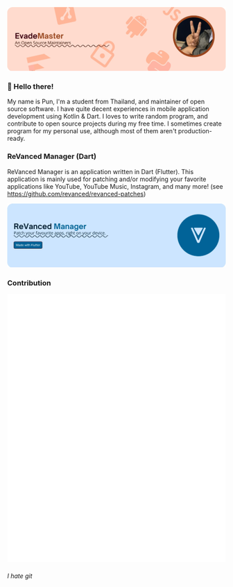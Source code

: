 <picture>
  <source media="(prefers-color-scheme: dark)" srcset="assets\Personal\default-light.webp">
  <img alt="Personal" src="assets\Personal\default-light.webp">
</picture>

### 👋 Hello there!

My name is Pun, I'm a student from Thailand, and maintainer of open source software. I have quite decent experiences in mobile application development using Kotlin & Dart. I loves to write random program, and contribute to open source projects during my free time. I sometimes create program for my personal use, although most of them aren't production-ready.

### ReVanced Manager (Dart)
ReVanced Manager is an application written in Dart (Flutter). This application is mainly used for patching and/or modifying your favorite applications like YouTube, YouTube Music, Instagram, and many more! (see https://github.com/revanced/revanced-patches)

<picture>
  <source media="(prefers-color-scheme: dark)" srcset="assets\ReVancedManager\default-dark.webp">
  <img alt="Unofficial banner of ReVanced Manager" src="assets\ReVancedManager\default-light.webp">
</picture>
  
### Contribution

<img src="metrics.classic.svg"/>


<!--

Lorem ipsum dolor sit amet, consectetur adipiscing elit, sed do eiusmod tempor incididunt ut labore et dolore magna aliqua. Quis risus sed vulputate odio ut enim. Leo urna molestie at elementum eu. Mattis enim ut tellus elementum sagittis vitae et leo duis. Ultrices in iaculis nunc sed augue lacus viverra vitae congue. Amet risus nullam eget felis eget nunc. Mattis aliquam faucibus purus in massa tempor. Augue mauris augue neque gravida in fermentum et. Nisi est sit amet facilisis magna etiam tempor orci. In ante metus dictum at tempor commodo. Platea dictumst quisque sagittis purus sit amet.

-->


###### I hate git
